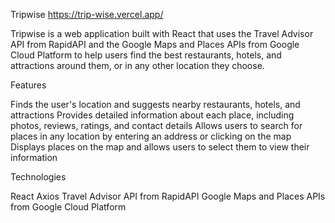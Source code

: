 Tripwise https://trip-wise.vercel.app/

Tripwise is a web application built with React that uses the Travel Advisor API from RapidAPI and the Google Maps and Places APIs from Google Cloud Platform to help users find the best restaurants, hotels, and attractions around them, or in any other location they choose.

Features

Finds the user's location and suggests nearby restaurants, hotels, and attractions
Provides detailed information about each place, including photos, reviews, ratings, and contact details
Allows users to search for places in any location by entering an address or clicking on the map
Displays places on the map and allows users to select them to view their information

Technologies

React
Axios
Travel Advisor API from RapidAPI
Google Maps and Places APIs from Google Cloud Platform
